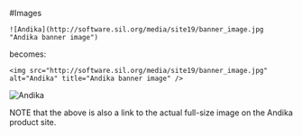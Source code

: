 #Images

`![Andika](http://software.sil.org/media/site19/banner_image.jpg "Andika banner image")`

becomes:

`<img src="http://software.sil.org/media/site19/banner_image.jpg" alt="Andika" title="Andika banner image" />`

![Andika](http://software.sil.org/media/site19/banner_image.jpg "Andika banner image")

NOTE that the above is also a link to the actual full-size image on the Andika product site.

